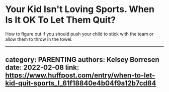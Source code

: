 # Your Kid Isn't Loving Sports. When Is It OK To Let Them Quit?

How to figure out if you should push your child to stick with the team or allow them to throw in the towel.

---
category: PARENTING
authors: Kelsey Borresen
date: 2022-02-08
link: https://www.huffpost.com/entry/when-to-let-kid-quit-sports_l_61f18840e4b04f9a12b7cd84
---
